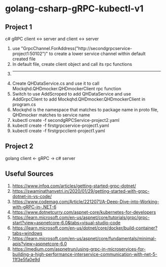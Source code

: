 # golang-csharp-gRPC-kubectl-v1

## Project 1
c# gRPC client <-> server and client <-> server
1. use "GrpcChannel.ForAddress("http://secondgrpcservice-project1:50102")" to create a lower service channel within default created file
2. In default file, create client object and call its rpc functions
3. ------------
4. Create QHDataService.cs and use it to call Mockqhd.QHDmocker.QHDmockerClient rpc function
5. Switch to use AddScroped to add QHDataService and use AddGrpcClient to add Mockqhd.QHDmocker.QHDmockerClient in program.cs
6. Mockqhd is the namespace that matches to package name in proto file, QHDmocker matches to service name
7. kubectl create -f secondgRPCService-project2.yaml
8. kubectl create -f firstgrpcservice-project1.yaml
9. kubectl create -f firstgrpcclient-project1.yaml

## Project 2
golang client <- gRPC -> c# server

## Useful Sources
1. https://www.infoq.com/articles/getting-started-grpc-dotnet/
2. https://swaminathanvetri.in/2020/01/29/getting-started-with-grpc-dotnet-in-vs-code/
3. https://www.codemag.com/Article/2212071/A-Deep-Dive-into-Working-with-gRPC-in-.NET-6
4. https://www.dotnetcurry.com/aspnet-core/kubernetes-for-developers
5. https://learn.microsoft.com/en-us/aspnet/core/tutorials/grpc/grpc-start?view=aspnetcore-6.0&tabs=visual-studio-code
6. https://learn.microsoft.com/en-us/dotnet/core/docker/build-container?tabs=windows
7. https://learn.microsoft.com/en-us/aspnet/core/fundamentals/minimal-apis?view=aspnetcore-6.0
8. https://medium.com/aspnetrun/using-grpc-in-microservices-for-building-a-high-performance-interservice-communication-with-net-5-11f3e5fa0e9d